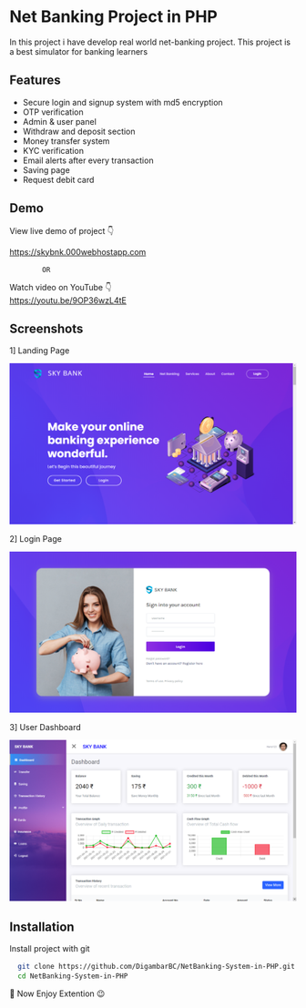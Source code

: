 
# Net Banking Project in PHP

In this project i have develop real world net-banking project. This project is a best simulator for banking learners

## Features

- Secure login and signup system with md5 encryption
- OTP verification 
- Admin & user panel
- Withdraw and deposit section
- Money transfer system
- KYC verification
- Email alerts after every transaction
- Saving page
- Request debit card 

## Demo

View live demo of project 👇

https://skybnk.000webhostapp.com  
            
            OR 
Watch video on YouTube 👇   
https://youtu.be/9OP36wzL4tE
## Screenshots
1] Landing Page

![App Screenshot](https://raw.githubusercontent.com/DigambarBC/image-hosting/main/landing%20page.png)

2] Login Page

![App Screenshot](https://raw.githubusercontent.com/DigambarBC/image-hosting/main/login_dash.png)

3] User Dashboard

![App Screenshot](https://raw.githubusercontent.com/DigambarBC/image-hosting/main/php_bank_userdash.png)

## Installation

Install project with git

```bash
  git clone https://github.com/DigambarBC/NetBanking-System-in-PHP.git
  cd NetBanking-System-in-PHP
```

  🎉 Now Enjoy Extention 😉  


